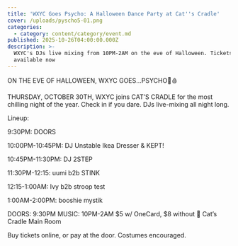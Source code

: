 ```yaml
---
title: 'WXYC Goes Psycho: A Halloween Dance Party at Cat''s Cradle'
cover: /uploads/pyscho5-01.png
categories:
  - category: content/category/event.md
published: 2025-10-26T04:00:00.000Z
description: >-
  WXYC's DJs live mixing from 10PM-2AM on the eve of Halloween. Tickets
  available now
---
```


ON THE EVE OF HALLOWEEN, WXYC GOES…PSYCHO🔪🩸

THURSDAY, OCTOBER 30TH, WXYC joins CAT’S CRADLE for the most chilling night of the year. Check in if you dare. DJs live-mixing all night long.

Lineup:

9:30PM: DOORS

10:00PM-10:45PM: DJ Unstable Ikea Dresser & KEPT!

10:45PM-11:30PM: DJ 2STEP

11:30PM-12:15: uumi b2b STINK

12:15-1:00AM: Ivy b2b stroop test

1:00AM-2:00PM: booshie mystik

DOORS: 9:30PM
MUSIC: 10PM-2AM
$5 w/ OneCard, $8 without
📌 Cat’s Cradle Main Room

Buy tickets online, or pay at the door. Costumes encouraged. 
